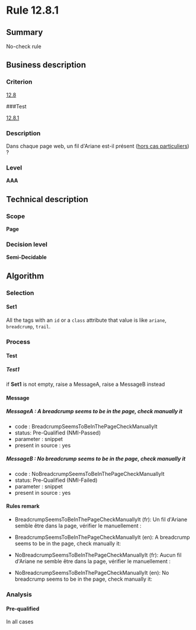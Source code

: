 # Rule 12.8.1

## Summary

No-check rule

## Business description

### Criterion

[12.8](http://references.modernisation.gouv.fr/rgaa/criteres.html#crit-12-8)

###Test

[12.8.1](http://references.modernisation.gouv.fr/rgaa/criteres.html#test-12-8-1)

### Description

Dans chaque page web, un fil d'Ariane est-il pr&eacute;sent (<a href="http://references.modernisation.gouv.fr/rgaa/cas-particuliers.html#cp-12-8" title="Cas particuliers pour le crit&egrave;re 12.8">hors cas particuliers</a>) ?

### Level

**AAA**

## Technical description

### Scope

**Page**

### Decision level

**Semi-Decidable**

## Algorithm

### Selection

#### Set1

All the tags with an `id` or a `class` attribute that value is like `ariane`, `breadcrump`, `trail`.

### Process

#### Test

##### Test1

if **Set1** is not empty, raise a MessageA, raise a MessageB instead

#### Message

##### MessageA : A breadcrump seems to be in the page, check manually it

-   code : BreadcrumpSeemsToBeInThePageCheckManuallyIt
-   status: Pre-Qualified (NMI-Passed)
-   parameter : snippet
-   present in source : yes

##### MessageB : No breadcrump seems to be in the page, check manually it

-   code : NoBreadcrumpSeemsToBeInThePageCheckManuallyIt
-   status: Pre-Qualified (NMI-Failed)
-   parameter : snippet
-   present in source : yes

#### Rules remark

 * BreadcrumpSeemsToBeInThePageCheckManuallyIt (fr): Un fil d'Ariane semble être dans la page, vérifier le manuellement :
 * BreadcrumpSeemsToBeInThePageCheckManuallyIt (en): A breadcrump seems to be in the page, check manually it:

 * NoBreadcrumpSeemsToBeInThePageCheckManuallyIt (fr): Aucun fil d'Ariane ne semble être dans la page, vérifier le manuellement :
 * NoBreadcrumpSeemsToBeInThePageCheckManuallyIt (en): No breadcrump seems to be in the page, check manually it:

### Analysis

#### Pre-qualified

In all cases



